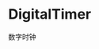 # DigitalTimer
数字时钟
<resources>
    <declare-styleable name="DigitalTimer">
        <attr name="textColor" format="color" />
        <attr name="textSize" format="dimension" />
        <attr name="textBgRes" format="reference" />
        <attr name="timeColonPadding" format="dimension" />
        <attr name="textBgPaddingLR" format="dimension" />
        <attr name="textBgPaddingTB" format="dimension" />
    </declare-styleable>
</resources>
